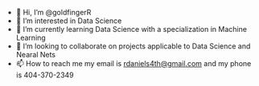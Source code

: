 - 👋 Hi, I’m @goldfingerR
- 👀 I’m interested in Data Science
- 🌱 I’m currently learning Data Science with a specialization in Machine Learning
- 💞️ I’m looking to collaborate on projects applicable to Data Science and Nearal Nets
- 📫 How to reach me my email is rdaniels4th@gmail.com and my phone is 404-370-2349

<!---
goldfingerR/goldfingerR is a ✨ special ✨ repository because its `README.md` (this file) appears on your GitHub profile.
You can click the Preview link to take a look at your changes.
--->
